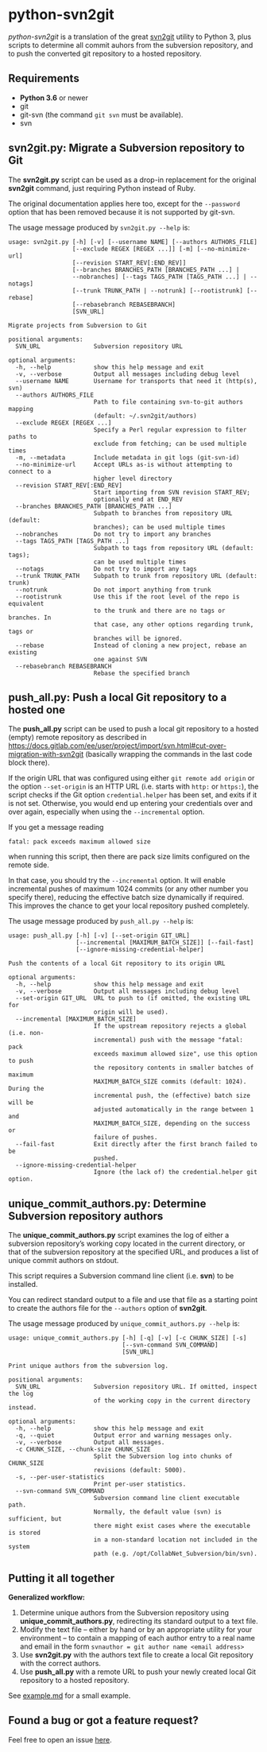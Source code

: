# python-svn2git

_python-svn2git_ is a translation of the great
[svn2git](https://github.com/nirvdrum/svn2git) utility to Python 3,
plus scripts to determine all commit auhors from the subversion repository,
and to push the converted git repository to a hosted repository.

## Requirements

* **Python 3.6** or newer
* git
* git-svn (the command `git svn` must be available).
* svn

## svn2git.py: Migrate a Subversion repository to Git

The **svn2git.py** script can be used as a drop-in replacement
for the original **svn2git** command, just requiring Python instead of Ruby.

The original documentation applies here too,
except for the `--password` option that has been removed
because it is not supported by git-svn.

The usage message produced by `svn2git.py --help` is:

```
usage: svn2git.py [-h] [-v] [--username NAME] [--authors AUTHORS_FILE]
                  [--exclude REGEX [REGEX ...]] [-m] [--no-minimize-url]
                  [--revision START_REV[:END_REV]]
                  [--branches BRANCHES_PATH [BRANCHES_PATH ...] |
                  --nobranches] [--tags TAGS_PATH [TAGS_PATH ...] | --notags]
                  [--trunk TRUNK_PATH | --notrunk] [--rootistrunk] [--rebase]
                  [--rebasebranch REBASEBRANCH]
                  [SVN_URL]

Migrate projects from Subversion to Git

positional arguments:
  SVN_URL               Subversion repository URL

optional arguments:
  -h, --help            show this help message and exit
  -v, --verbose         Output all messages including debug level
  --username NAME       Username for transports that need it (http(s), svn)
  --authors AUTHORS_FILE
                        Path to file containing svn-to-git authors mapping
                        (default: ~/.svn2git/authors)
  --exclude REGEX [REGEX ...]
                        Specify a Perl regular expression to filter paths to
                        exclude from fetching; can be used multiple times
  -m, --metadata        Include metadata in git logs (git-svn-id)
  --no-minimize-url     Accept URLs as-is without attempting to connect to a
                        higher level directory
  --revision START_REV[:END_REV]
                        Start importing from SVN revision START_REV;
                        optionally end at END_REV
  --branches BRANCHES_PATH [BRANCHES_PATH ...]
                        Subpath to branches from repository URL (default:
                        branches); can be used multiple times
  --nobranches          Do not try to import any branches
  --tags TAGS_PATH [TAGS_PATH ...]
                        Subpath to tags from repository URL (default: tags);
                        can be used multiple times
  --notags              Do not try to import any tags
  --trunk TRUNK_PATH    Subpath to trunk from repository URL (default: trunk)
  --notrunk             Do not import anything from trunk
  --rootistrunk         Use this if the root level of the repo is equivalent
                        to the trunk and there are no tags or branches. In
                        that case, any other options regarding trunk, tags or
                        branches will be ignored.
  --rebase              Instead of cloning a new project, rebase an existing
                        one against SVN
  --rebasebranch REBASEBRANCH
                        Rebase the specified branch
```

## push_all.py: Push a local Git repository to a hosted one

The **push_all.py** script can be used to push a local git repository to
a hosted (empty) remote repository as described in
<https://docs.gitlab.com/ee/user/project/import/svn.html#cut-over-migration-with-svn2git>
(basically wrapping the commands in the last code block there).

If the origin URL that was configured using either `git remote add origin`
or the option `--set-origin` is an HTTP URL (i.e. starts with `http:` or `https:`),
the script checks if the Git option `credential.helper` has been set,
and exits if it is not set. Otherwise, you would end up entering your
credentials over and over again, especially when using the
`--incremental` option.

If you get a message reading

`fatal: pack exceeds maximum allowed size`

when running this script, then there are pack size limits configured
on the remote side.

In that case, you should try the `--incremental` option.
It will enable incremental pushes of maximum 1024 commits
(or any other number you specify there), reducing the
effective batch size dynamically if required.
This improves the chance to get your local repository pushed completely.

The usage message produced by `push_all.py --help` is:

```
usage: push_all.py [-h] [-v] [--set-origin GIT_URL]
                   [--incremental [MAXIMUM_BATCH_SIZE]] [--fail-fast]
                   [--ignore-missing-credential-helper]

Push the contents of a local Git repository to its origin URL

optional arguments:
  -h, --help            show this help message and exit
  -v, --verbose         Output all messages including debug level
  --set-origin GIT_URL  URL to push to (if omitted, the existing URL for
                        origin will be used).
  --incremental [MAXIMUM_BATCH_SIZE]
                        If the upstream repository rejects a global (i.e. non-
                        incremental) push with the message "fatal: pack
                        exceeds maximum allowed size", use this option to push
                        the repository contents in smaller batches of maximum
                        MAXIMUM_BATCH_SIZE commits (default: 1024). During the
                        incremental push, the (effective) batch size will be
                        adjusted automatically in the range between 1 and
                        MAXIMUM_BATCH_SIZE, depending on the success or
                        failure of pushes.
  --fail-fast           Exit directly after the first branch failed to be
                        pushed.
  --ignore-missing-credential-helper
                        Ignore (the lack of) the credential.helper git option.
```

## unique_commit_authors.py: Determine Subversion repository authors

The **unique_commit_authors.py** script examines the log of either
a subversion repository’s working copy located in the current directory,
or that of the subversion repository at the specified URL,
and produces a list of unique commit authors on stdout.

This script requires a Subversion command line client (i.e. **svn**)
to be installed.

You can redirect standard output to a file
and use that file as a starting point to create the authors file for the
`--authors` option of **svn2git**.


The usage message produced by `unique_commit_authors.py --help` is:

```
usage: unique_commit_authors.py [-h] [-q] [-v] [-c CHUNK_SIZE] [-s]
                                [--svn-command SVN_COMMAND]
                                [SVN_URL]

Print unique authors from the subversion log.

positional arguments:
  SVN_URL               Subversion repository URL. If omitted, inspect the log
                        of the working copy in the current directory instead.

optional arguments:
  -h, --help            show this help message and exit
  -q, --quiet           Output error and warning messages only.
  -v, --verbose         Output all messages.
  -c CHUNK_SIZE, --chunk-size CHUNK_SIZE
                        Split the Subversion log into chunks of CHUNK_SIZE
                        revisions (default: 5000).
  -s, --per-user-statistics
                        Print per-user statistics.
  --svn-command SVN_COMMAND
                        Subversion command line client executable path.
                        Normally, the default value (svn) is sufficient, but
                        there might exist cases where the executable is stored
                        in a non-standard location not included in the system
                        path (e.g. /opt/CollabNet_Subversion/bin/svn).
```

## Putting it all together

**Generalized workflow:**
1. Determine unique authors from the Subversion repository
   using **unique_commit_authors.py**, redirecting its standard output
   to a text file.
2. Modify the text file – either by hand or by an appropriate utility
   for your environment – to contain a mapping of each author entry to a
   real name and email in the form
   ```svnauthor = git author name <email address>```
3. Use **svn2git.py** with the authors text file to create a
   local Git repository with the correct authors.
4. Use **push_all.py** with a remote URL to push your newly created
   local Git repository to a hosted repository.

See [example.md](./example.md) for a small example.

## Found a bug or got a feature request?

Feel free to open an issue [here](https://github.com/blackstream-x/python-svn2git/issues).
